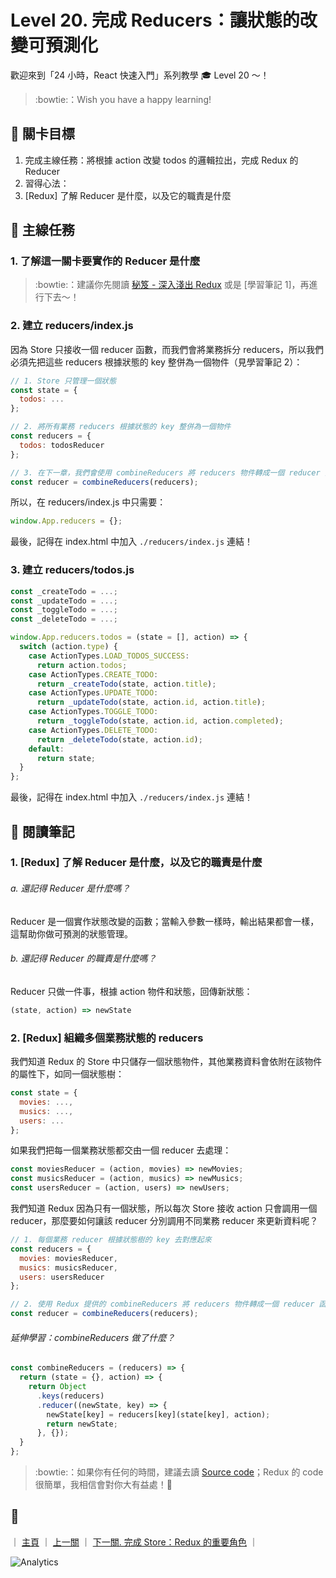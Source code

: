 # Level 20. 完成 Reducers：讓狀態的改變可預測化

歡迎來到「24 小時，React 快速入門」系列教學 :mortar_board: Level 20 ～！
> :bowtie:：Wish you have a happy learning!


## :checkered_flag: 關卡目標

1. 完成主線任務：將根據 action 改變 todos 的邏輯拉出，完成 Redux 的 Reducer
2. 習得心法：
  1. [Redux] 了解 Reducer 是什麼，以及它的職責是什麼


## :triangular_flag_on_post: 主線任務

### 1. 了解這一關卡要實作的 Reducer 是什麼

> :bowtie:：建議你先閱讀 [秘笈 - 深入淺出 Redux](https://medium.com/p/7b08403c4957) 或是 [學習筆記 1]，再進行下去～！

### 2. 建立 reducers/index.js

因為 Store 只接收一個 reducer 函數，而我們會將業務拆分 reducers，所以我們必須先把這些 reducers 根據狀態的 key 整併為一個物件（見學習筆記 2）：

```js
// 1. Store 只管理一個狀態
const state = {
  todos: ...
};

// 2. 將所有業務 reducers 根據狀態的 key 整併為一個物件
const reducers = {
  todos: todosReducer
};

// 3. 在下一章，我們會使用 combineReducers 將 reducers 物件轉成一個 reducer 函數，交給 Store
const reducer = combineReducers(reducers);
```

所以，在 reducers/index.js 中只需要：

```js
window.App.reducers = {};
```

最後，記得在 index.html 中加入 `./reducers/index.js` 連結！

### 3. 建立 reducers/todos.js

```js
const _createTodo = ...;
const _updateTodo = ...;
const _toggleTodo = ...;
const _deleteTodo = ...;

window.App.reducers.todos = (state = [], action) => {
  switch (action.type) {
    case ActionTypes.LOAD_TODOS_SUCCESS:
      return action.todos;
    case ActionTypes.CREATE_TODO:
      return _createTodo(state, action.title);
    case ActionTypes.UPDATE_TODO:
      return _updateTodo(state, action.id, action.title);
    case ActionTypes.TOGGLE_TODO:
      return _toggleTodo(state, action.id, action.completed);
    case ActionTypes.DELETE_TODO:
      return _deleteTodo(state, action.id);
    default:
      return state;
  }
};
```

最後，記得在 index.html 中加入 `./reducers/index.js` 連結！


## :book: 閱讀筆記

### 1. [Redux] 了解 Reducer 是什麼，以及它的職責是什麼

###### a. 還記得 Reducer 是什麼嗎？

Reducer 是一個實作狀態改變的函數；當輸入參數一樣時，輸出結果都會一樣，這幫助你做可預測的狀態管理。

###### b. 還記得 Reducer 的職責是什麼嗎？

Reducer 只做一件事，根據 action 物件和狀態，回傳新狀態：

```js
(state, action) => newState
```

### 2. [Redux] 組織多個業務狀態的 reducers

我們知道 Redux 的 Store 中只儲存一個狀態物件，其他業務資料會依附在該物件的屬性下，如同一個狀態樹：

```js
const state = {
  movies: ...,
  musics: ...,
  users: ...
};
```

如果我們把每一個業務狀態都交由一個 reducer 去處理：

```js
const moviesReducer = (action, movies) => newMovies;
const musicsReducer = (action, musics) => newMusics;
const usersReducer = (action, users) => newUsers;
```

我們知道 Redux 因為只有一個狀態，所以每次 Store 接收 action 只會調用一個 reducer，那麼要如何讓該 reducer 分別調用不同業務 reducer 來更新資料呢？

```js
// 1. 每個業務 reducer 根據狀態樹的 key 去對應起來
const reducers = {
  movies: moviesReducer,
  musics: musicsReducer,
  users: usersReducer
};

// 2. 使用 Redux 提供的 combineReducers 將 reducers 物件轉成一個 reducer 函數：
const reducer = combineReducers(reducers);
```

###### 延伸學習：combineReducers 做了什麼？

```js
const combineReducers = (reducers) => {
  return (state = {}, action) => {
    return Object
      .keys(reducers)
      .reducer((newState, key) => {
        newState[key] = reducers[key](state[key], action);
        return newState;
      }, {});
  }
};
```

> :bowtie:：如果你有任何的時間，建議去讀 [Source code](https://github.com/reactjs/redux/blob/master/src/combineReducers.js)；Redux 的 code 很簡單，我相信會對你大有益處！:100:


## :rocket:

｜ [主頁](../../) ｜ [上一關](../level-19_redux) ｜ [下一關. 完成 Store：Redux 的重要角色](../level-21_redux-store) ｜


![Analytics](https://shining-ga-beacon.appspot.com/UA-77436651-1/level-20_redux-reducers?pixel)
